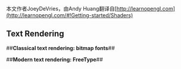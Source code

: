 本文作者JoeyDeVries，由Andy Huang翻译自[http://learnopengl.com](http://learnopengl.com/#!Getting-started/Shaders)

## **Text Rendering** ##

##**Classical text rendering: bitmap fonts**##

##**Modern text rendering: FreeType**##